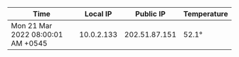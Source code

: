 | Time     | Local IP | Public IP | Temperature |
| ----------- | ----------- | ----------- | ----------- |
| Mon 21 Mar 2022 08:00:01 AM +0545      | 10.0.2.133     | 202.51.87.151  | 52.1° |
